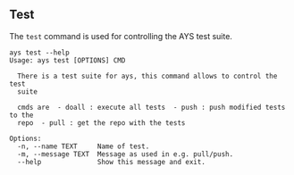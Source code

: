## Test

The `test` command is used for controlling the AYS test suite.

``` shell
ays test --help
Usage: ays test [OPTIONS] CMD

  There is a test suite for ays, this command allows to control the test
  suite

  cmds are  - doall : execute all tests  - push : push modified tests to the
  repo  - pull : get the repo with the tests

Options:
  -n, --name TEXT     Name of test.
  -m, --message TEXT  Message as used in e.g. pull/push.
  --help              Show this message and exit.
```
